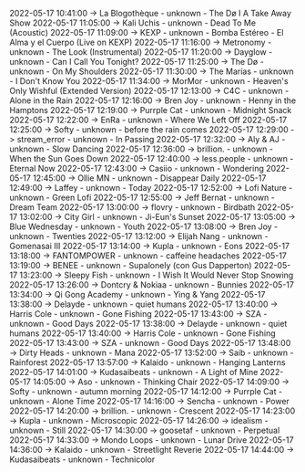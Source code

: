2022-05-17 10:41:00 -> La Blogothèque - unknown - The Dø I A Take Away Show
2022-05-17 11:05:00 -> Kali Uchis - unknown - Dead To Me (Acoustic)
2022-05-17 11:09:00 -> KEXP - unknown - Bomba Estéreo - El Alma y el Cuerpo (Live on KEXP)
2022-05-17 11:16:00 -> Metronomy - unknown - The Look (Instrumental)
2022-05-17 11:20:00 -> Dayglow - unknown - Can I Call You Tonight?
2022-05-17 11:25:00 -> The Dø - unknown - On My Shoulders
2022-05-17 11:30:00 -> The Marías - unknown - I Don't Know You
2022-05-17 11:34:00 -> MorMor - unknown - Heaven's Only Wishful (Extended Version)
2022-05-17 12:13:00 -> C4C - unknown - Alone in the Rain
2022-05-17 12:16:00 -> Bren Joy - unknown - Henny in the Hamptons
2022-05-17 12:19:00 -> Purrple Cat - unknown - Midnight Snack
2022-05-17 12:22:00 -> EnRa - unknown - Where We Left Off
2022-05-17 12:25:00 -> Softy - unknown - before the rain comes
2022-05-17 12:29:00 -> stream_error - unknown - In Passing
2022-05-17 12:32:00 -> Aly & AJ - unknown - Slow Dancing
2022-05-17 12:36:00 -> brillion. - unknown - When the Sun Goes Down
2022-05-17 12:40:00 -> less.people - unknown - Eternal Now
2022-05-17 12:43:00 -> Casiio - unknown - Wondering
2022-05-17 12:45:00 -> Ollie MN - unknown - Disappear Daily
2022-05-17 12:49:00 -> Laffey - unknown - Today
2022-05-17 12:52:00 -> Lofi Nature - unknown - Green Lofi
2022-05-17 12:55:00 -> Jeff Bernat - unknown - Dream Team
2022-05-17 13:00:00 -> flovry - unknown - Birdbath
2022-05-17 13:02:00 -> City Girl - unknown - Ji-Eun's Sunset
2022-05-17 13:05:00 -> Blue Wednesday - unknown - Youth
2022-05-17 13:08:00 -> Bren Joy - unknown - Twenties
2022-05-17 13:12:00 -> Elijah Nang - unknown - Gomenasai III
2022-05-17 13:14:00 -> Kupla - unknown - Eons
2022-05-17 13:18:00 -> FANTOMPOWER - unknown - caffeine headaches
2022-05-17 13:19:00 -> BENEE - unknown - Supalonely (con Gus Dapperton)
2022-05-17 13:23:00 -> Sleepy Fish - unknown - I Wish It Would Never Stop Snowing
2022-05-17 13:26:00 -> Dontcry & Nokiaa - unknown - Bunnies
2022-05-17 13:34:00 -> Qi Gong Academy - unknown - Ying & Yang
2022-05-17 13:38:00 -> Delayde - unknown - quiet humans
2022-05-17 13:40:00 -> Harris Cole - unknown - Gone Fishing
2022-05-17 13:43:00 -> SZA - unknown - Good Days
2022-05-17 13:38:00 -> Delayde - unknown - quiet humans
2022-05-17 13:40:00 -> Harris Cole - unknown - Gone Fishing
2022-05-17 13:43:00 -> SZA - unknown - Good Days
2022-05-17 13:48:00 -> Dirty Heads - unknown - Mana
2022-05-17 13:52:00 -> Saib - unknown - Rainforest
2022-05-17 13:57:00 -> Kalaido - unknown - Hanging Lanterns
2022-05-17 14:01:00 -> Kudasaibeats - unknown - A Light of Mine
2022-05-17 14:05:00 -> Aso - unknown - Thinking Chair
2022-05-17 14:09:00 -> Softy - unknown - autumn morning
2022-05-17 14:12:00 -> Purrple Cat - unknown - Alone Time
2022-05-17 14:16:00 -> Sencha - unknown - Power
2022-05-17 14:20:00 -> brillion. - unknown - Crescent
2022-05-17 14:23:00 -> Kupla - unknown - Microscopic
2022-05-17 14:26:00 -> idealism - unknown - Still
2022-05-17 14:30:00 -> goosetaf - unknown - Perpetual
2022-05-17 14:33:00 -> Mondo Loops - unknown - Lunar Drive
2022-05-17 14:36:00 -> Kalaido - unknown - Streetlight Reverie
2022-05-17 14:44:00 -> Kudasaibeats - unknown - Technicolor
